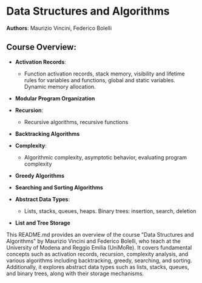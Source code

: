 # Data Structures and Algorithms

**Authors**: Maurizio Vincini, Federico Bolelli

## Course Overview:

- **Activation Records**:
  - Function activation records, stack memory, visibility and lifetime rules for variables and functions, global and static variables. Dynamic memory allocation.
  
- **Modular Program Organization**

- **Recursion**:
  - Recursive algorithms, recursive functions
  
- **Backtracking Algorithms**

- **Complexity**:
  - Algorithmic complexity, asymptotic behavior, evaluating program complexity
  
- **Greedy Algorithms**

- **Searching and Sorting Algorithms**

- **Abstract Data Types**:
  - Lists, stacks, queues, heaps. Binary trees: insertion, search, deletion
  
- **List and Tree Storage**

This README.md provides an overview of the course "Data Structures and Algorithms" by Maurizio Vincini and Federico Bolelli, who teach at the University of Modena and Reggio Emilia (UniMoRe). It covers fundamental concepts such as activation records, recursion, complexity analysis, and various algorithms including backtracking, greedy, searching, and sorting. Additionally, it explores abstract data types such as lists, stacks, queues, and binary trees, along with their storage mechanisms.
